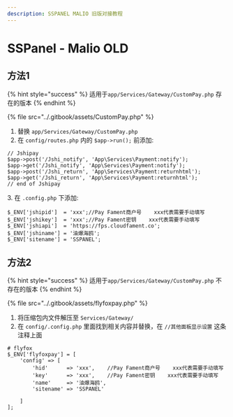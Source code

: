 ```yaml
---
description: SSPANEL MALIO 旧版对接教程
---
```


# SSPanel - Malio OLD

## 方法1 <a href="#fang-fa-1" id="fang-fa-1"></a>

{% hint style="success" %}
适用于`app/Services/Gateway/CustomPay.php` 存在的版本
{% endhint %}

{% file src="../.gitbook/assets/CustomPay.php" %}

1. 替换 `app/Services/Gateway/CustomPay.php`
2. 在 `config/routes.php` 内的 `$app->run();` 前添加:

```
// Jshipay
$app->post('/Jshi_notify', 'App\Services\Payment:notify');
$app->get('/Jshi_notify', 'App\Services\Payment:notify');
$app->post('/Jshi_return', 'App\Services\Payment:returnhtml');
$app->get('/Jshi_return', 'App\Services\Payment:returnhtml');
// end of Jshipay
```

3\. 在 `.config.php` 下添加:

```
$_ENV['jshipid']  = 'xxx';//Pay Fament商户号    xxx代表需要手动填写
$_ENV['jshikey']  = 'xxx';//Pay Fament密钥    xxx代表需要手动填写
$_ENV['jshiapi']  = 'https://fps.cloudfament.co';
$_ENV['jshiname'] = '油爆海鸥';
$_ENV['sitename'] = 'SSPANEL';
```

## 方法2 <a href="#fang-fa-2" id="fang-fa-2"></a>

{% hint style="success" %}
适用于`app/Services/Gateway/CustomPay.php` 不存在的版本
{% endhint %}

{% file src="../.gitbook/assets/flyfoxpay.php" %}

1. 将压缩包内文件解压至 `Services/Gateway/`
2. 在 `config/.config.php` 里面找到相关内容并替换，在 `//其他面板显示设置` 这条注释上面

```
# flyfox
$_ENV['flyfoxpay'] = [
    'config' => [
        'hid'      => 'xxx',    //Pay Fament商户号    xxx代表需要手动填写
        'key'      => 'xxx',    //Pay Fament密钥    xxx代表需要手动填写
        'name'     => '油爆海鸥',
        'sitename' => 'SSPANEL'
        
    ]
];
```

